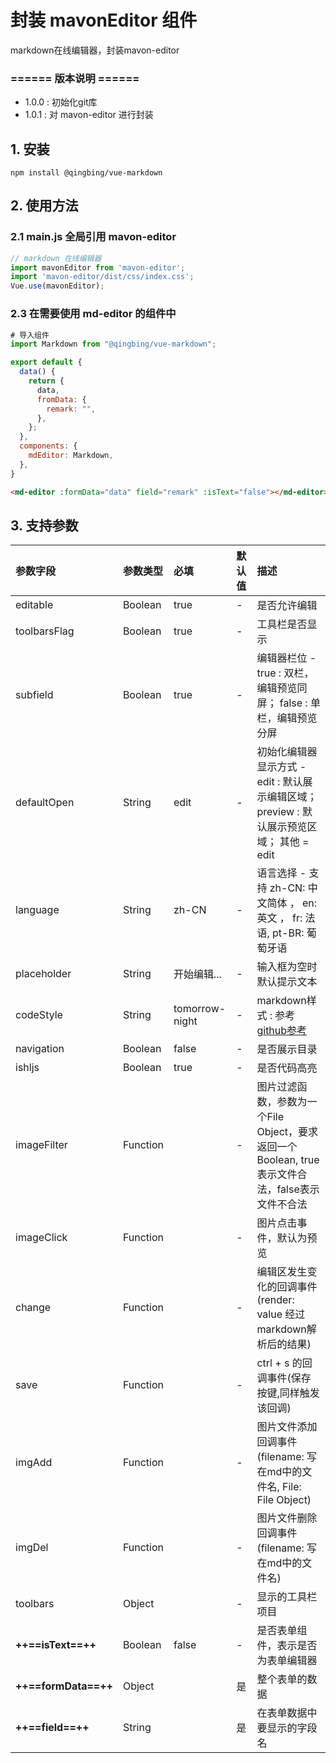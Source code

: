 # 封装 mavonEditor 组件
markdown在线编辑器，封装mavon-editor

### ====== 版本说明 ======
- 1.0.0 : 初始化git库
- 1.0.1 : 对 mavon-editor 进行封装

## 1. 安装
```
npm install @qingbing/vue-markdown
```

## 2. 使用方法
### 2.1 main.js 全局引用 mavon-editor
```js
// markdown 在线编辑器
import mavonEditor from 'mavon-editor';
import 'mavon-editor/dist/css/index.css';
Vue.use(mavonEditor);
```

### 2.3 在需要使用 md-editor 的组件中
```js
# 导入组件
import Markdown from "@qingbing/vue-markdown";

export default {
  data() {
    return {
      data,
      fromData: {
        remark: "",
      },
    };
  },
  components: {
    mdEditor: Markdown,
  },
}
```
```html
<md-editor :formData="data" field="remark" :isText="false"></md-editor>
```

## 3. 支持参数

| 参数字段 | 参数类型 | 必填  | 默认值 | 描述 |
|:--|:--|:--|:--|:--|
| editable | Boolean | true | - | 是否允许编辑 |
| toolbarsFlag | Boolean | true  | - | 工具栏是否显示 |
| subfield | Boolean | true  | - | 编辑器栏位 - true : 双栏，编辑预览同屏； false : 单栏，编辑预览分屏 |
| defaultOpen | String | edit  | - | 初始化编辑器显示方式 - edit : 默认展示编辑区域； preview : 默认展示预览区域； 其他 = edit |
| language | String | zh-CN  | - | 语言选择 - 支持 zh-CN: 中文简体 ， en: 英文 ， fr: 法语, pt-BR: 葡萄牙语 |
| placeholder | String | 开始编辑...  | - | 输入框为空时默认提示文本 |
| codeStyle | String | tomorrow-night  | - | markdown样式 : 参考 [github参考](https://github.com/hinesboy/mavonEditor/blob/master/src/lib/core/hljs/lang.hljs.css.js) |
| navigation | Boolean | false  | - | 是否展示目录 |
| ishljs | Boolean | true  | - | 是否代码高亮 |
| imageFilter | Function |   | - | 图片过滤函数，参数为一个File Object，要求返回一个Boolean, true表示文件合法，false表示文件不合法 |
| imageClick | Function |   | - | 图片点击事件，默认为预览 |
| change | Function |   | - | 编辑区发生变化的回调事件(render: value 经过markdown解析后的结果) |
| save | Function |   | - | ctrl + s 的回调事件(保存按键,同样触发该回调) |
| imgAdd | Function |   | - | 图片文件添加回调事件(filename: 写在md中的文件名, File: File Object) |
| imgDel | Function |   | - | 图片文件删除回调事件(filename: 写在md中的文件名) |
| toolbars | Object |   | - | 显示的工具栏项目 |
| **++==isText==++** | Boolean | false  | - | 是否表单组件，表示是否为表单编辑器 |
| **++==formData==++** | Object |  | 是 | 整个表单的数据 |
| **++==field==++** | String |  | 是 | 在表单数据中要显示的字段名 |
